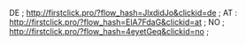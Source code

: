 DE ; http://firstclick.pro/?flow_hash=JlxdidJo&clickid=de ;
AT : http://firstclick.pro/?flow_hash=ElA7FdaG&clickid=at ;
NO ; http://firstclick.pro/?flow_hash=4eyetGeq&clickid=no ;
